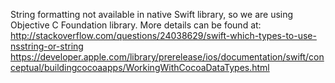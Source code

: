 String formatting not available in native Swift library, so we are using Objective C Foundation library.
More details can be found at:
http://stackoverflow.com/questions/24038629/swift-which-types-to-use-nsstring-or-string
https://developer.apple.com/library/prerelease/ios/documentation/swift/conceptual/buildingcocoaapps/WorkingWithCocoaDataTypes.html

